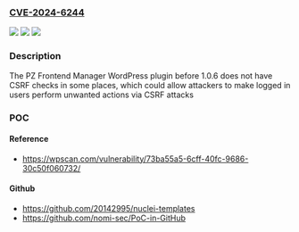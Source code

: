 ### [CVE-2024-6244](https://cve.mitre.org/cgi-bin/cvename.cgi?name=CVE-2024-6244)
![](https://img.shields.io/static/v1?label=Product&message=PZ%20Frontend%20Manager&color=blue)
![](https://img.shields.io/static/v1?label=Version&message=0%3C%201.0.6%20&color=brighgreen)
![](https://img.shields.io/static/v1?label=Vulnerability&message=CWE-352%20Cross-Site%20Request%20Forgery%20(CSRF)&color=brighgreen)

### Description

The PZ Frontend Manager WordPress plugin before 1.0.6 does not have CSRF checks in some places, which could allow attackers to make logged in users perform unwanted actions via CSRF attacks

### POC

#### Reference
- https://wpscan.com/vulnerability/73ba55a5-6cff-40fc-9686-30c50f060732/

#### Github
- https://github.com/20142995/nuclei-templates
- https://github.com/nomi-sec/PoC-in-GitHub

